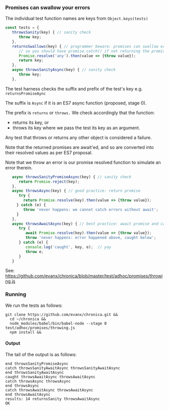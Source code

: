 
### Promises can swallow your errors

The individual test function names are keys from `Object.keys(tests)`

```javascript
const tests = {
   throwsSanity(key) { // sanity check
      throw key;
   },
   returnsSwallows(key) { // programmer beware: promises can swallow errors
      // so you should have promise.catch() if not returning the promise
      Promise.resolve('any').then(value => {throw value});
      return key;
   },
   async throwsSanityAsync(key) { // sanity check
      throw key;
   },
```

The test harness checks the suffix and prefix of the test's key e.g. `returnsPromiseAync`

The suffix is `Async` if it is an ES7 async function (proposed, stage 0).

The prefix is `returns` or `throws.` We check accordingly that the function:
- returns its key, or
- throws its key
where we pass the test its key as an argument.

Any test that throws or returns any other object is considered a failure.

Note that the returned promises are await'ed, and so are converted into their resolved values as per ES7 proposal.

Note that we throw an error is our promise resolved function to simulate an error therein.

```javascript
   async throwsSanityPromiseAsync(key) { // sanity check
      return Promise.reject(key);
   },
   async throwsAsync(key) { // good practice: return promise
      try {
        return Promise.resolve(key).then(value => {throw value});
     } catch (e) {
        throw 'never happens: we cannot catch errors without await';
     }
   },
   async throwsAwaitAsync(key) { // best practice: await promise and catch errors locally
      try {
         await Promise.resolve(key).then(value => {throw value});
         throw 'never happens: error happened above, caught below';
      } catch (e) {
         console.log('caught', key, e);  // yay
         throw e;
      }
   }

```

See: https://github.com/evanx/chronica/blob/master/test/adhoc/promises/throwing.js

### Running

We run the tests as follows:

```shell
git clone https://github.com/evanx/chronica.git &&
  cd ~/chronica &&
  node_modules/babel/bin/babel-node --stage 0 test/adhoc/promises/throwing.js
  npm install &&
```

#### Output

The tail of the output is as follows:

```shell
end throwsSanityPromiseAsync
catch throwsSanityAwaitAsync throwsSanityAwaitAsync
end throwsSanityAwaitAsync
caught throwsAwaitAsync throwsAwaitAsync
catch throwsAsync throwsAsync
end throwsAsync
catch throwsAwaitAsync throwsAwaitAsync
end throwsAwaitAsync
results: 14 returnsSanity throwsAwaitAsync
OK
```
